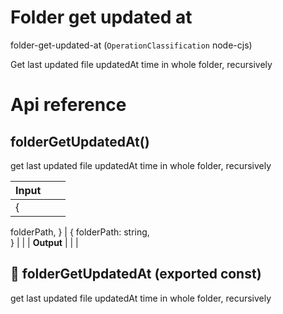 # Folder get updated at

folder-get-updated-at (`OperationClassification` node-cjs)

Get last updated file updatedAt time in whole folder, recursively




# Api reference

## folderGetUpdatedAt()

get last updated file updatedAt time in whole folder, recursively


| Input      |    |    |
| ---------- | -- | -- |
| {
  folderPath,
} | { folderPath: string, <br /> } |  |
| **Output** |    |    |



## 📄 folderGetUpdatedAt (exported const)

get last updated file updatedAt time in whole folder, recursively

